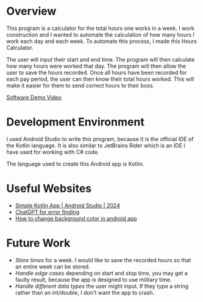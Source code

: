 # Overview
This program is a calculator for the total hours one works in a week. I work construction and I wanted to automate the calculation of how many hours I work each day and each week. To automate this process, I made this Hours Calculator.

The user will input their start and end time. The program will then calculate how many hours were worked that day. The program will then allow the user to save the hours recorded. Once all hours have been recorded for each pay period, the user can then know their total hours worked. This will make it easier for them to send correct hours to their boss.

[Software Demo Video](https://youtu.be/MWCWPs-otZc)

# Development Environment

I used Android Studio to write this program, because it is the official IDE of the Kotlin language. It is also similar to JetBrains Rider which is an IDE I have used for working with C# code.

The language used to create this Android app is Kotlin.

# Useful Websites

- [Simple Kotlin App | Android Studio | 2024](https://youtu.be/XLt_moCoauw?si=YxDmr1r0jBVDGkaA)
- [ChatGPT for error finding](https://chatgpt.com/c/6725a251-6ddc-8007-adc8-faadbd566b0f)
- [How to change background color in android app](https://stackoverflow.com/questions/2748830/how-to-change-background-color-in-android-app)

# Future Work

- *Store times* for a week. I would like to save the recorded hours so that an entire week can be stored.
- *Handle edge cases* depending on start and stop time, you may get a faulty result, because the app is designed to use military time.
- *Handle different data types* the user might input. If they type a string rather than an int/double, I don't want the app to crash.